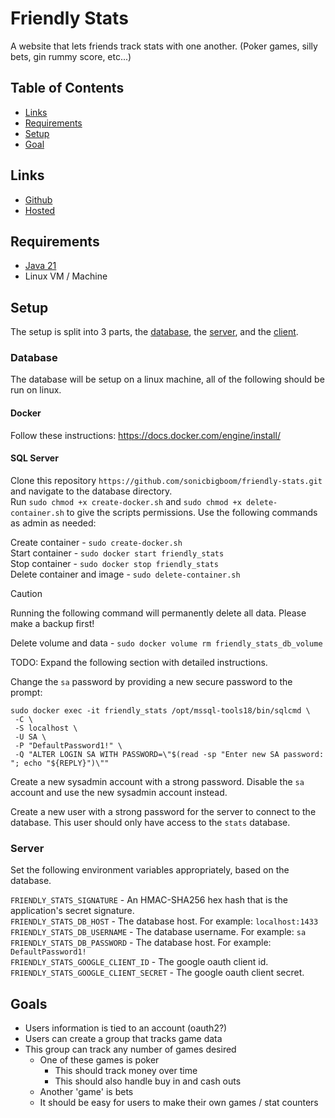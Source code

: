 #  Friendly Stats

A website that lets friends track stats with one another. (Poker games, silly bets, gin rummy score, etc...)

## Table of Contents

- [Links](#links)
- [Requirements](#requirements)
- [Setup](#setup)
- [Goal](#goals)

## Links

- [Github](https://github.com/sonicbigboom/friendly-stats)
- [Hosted](https://www.potrt.com/friendly-stats)

## Requirements

- [Java 21](https://github.com/adoptium/temurin21-binaries/releases/download/jdk-21.0.4+7/OpenJDK21U-jdk_x64_windows_hotspot_21.0.4_7.msi)
- Linux VM / Machine

## Setup

The setup is split into 3 parts, the [database](#database), the [server](#server), and the [client](#client).

### Database

The database will be setup on a linux machine, all of the following should be run on linux.

#### Docker

Follow these instructions: https://docs.docker.com/engine/install/

#### SQL Server

Clone this repository `https://github.com/sonicbigboom/friendly-stats.git` and navigate to the database directory.  
Run `sudo chmod +x create-docker.sh` and `sudo chmod +x delete-container.sh` to give the scripts permissions.
Use the following commands as admin as needed:

Create container - `sudo create-docker.sh`  
Start container - `sudo docker start friendly_stats`  
Stop container - `sudo docker stop friendly_stats`  
Delete container and image - `sudo delete-container.sh`

> [!CAUTION]  
> Running the following command will permanently delete all data. Please make a backup first!

Delete volume and data - `sudo docker volume rm friendly_stats_db_volume`

TODO: Expand the following section with detailed instructions.

Change the `sa` password by providing a new secure password to the prompt:

```
sudo docker exec -it friendly_stats /opt/mssql-tools18/bin/sqlcmd \
 -C \
 -S localhost \
 -U SA \
 -P "DefaultPassword1!" \
 -Q "ALTER LOGIN SA WITH PASSWORD=\"$(read -sp "Enter new SA password: "; echo "${REPLY}")\""
```

Create a new sysadmin account with a strong password. Disable the `sa` account and use the new sysadmin account instead.

Create a new user with a strong password for the server to connect to the database. This user should only have access to the `stats` database.

### Server

Set the following environment variables appropriately, based on the database.

`FRIENDLY_STATS_SIGNATURE` - An HMAC-SHA256 hex hash that is the application's secret signature. \
`FRIENDLY_STATS_DB_HOST` - The database host. For example: `localhost:1433`\
`FRIENDLY_STATS_DB_USERNAME` - The database username. For example: `sa`\
`FRIENDLY_STATS_DB_PASSWORD` - The database host. For example: `DefaultPassword1!`\
`FRIENDLY_STATS_GOOGLE_CLIENT_ID` - The google oauth client id.\
`FRIENDLY_STATS_GOOGLE_CLIENT_SECRET` - The google oauth client secret.

## Goals

- Users information is tied to an account (oauth2?)
- Users can create a group that tracks game data
- This group can track any number of games desired
	- One of these games is poker
		- This should track money over time
		- This should also handle buy in and cash outs
	- Another 'game' is bets
	- It should be easy for users to make their own games / stat counters